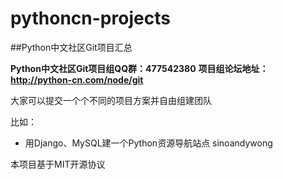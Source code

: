 # pythoncn-projects
##Python中文社区Git项目汇总

**Python中文社区Git项目组QQ群：477542380**
**项目组论坛地址：http://python-cn.com/node/git**

大家可以提交一个个不同的项目方案并自由组建团队

比如：
 - 用Django、MySQL建一个Python资源导航站点  sinoandywong

本项目基于MIT开源协议
